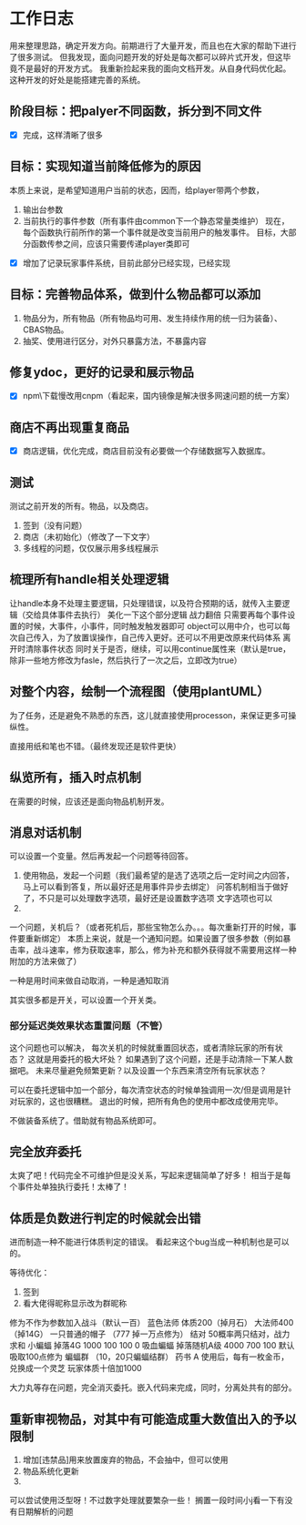 # 工作日志
用来整理思路，确定开发方向。前期进行了大量开发，而且也在大家的帮助下进行了很多测试。
但我发现，面向问题开发的好处是每次都可以碎片式开发，但这毕竟不是最好的开发方式。
我重新捡起来我的面向文档开发。从自身代码优化起。这种开发的好处是能搭建完善的系统。

## 阶段目标：把palyer不同函数，拆分到不同文件
- [x] 完成，这样清晰了很多

## 目标：实现知道当前降低修为的原因
本质上来说，是希望知道用户当前的状态，因而，给player带两个参数，
1. 输出台参数
2. 当前执行的事件参数（所有事件由common下一个静态常量类维护）
现在，每个函数执行前所作的第一个事件就是改变当前用户的触发事件。
目标，大部分函数传参之间，应该只需要传递player类即可
- [x] 增加了记录玩家事件系统，目前此部分已经实现，已经实现
## 目标：完善物品体系，做到什么物品都可以添加
1. 物品分为，所有物品（所有物品均可用、发生持续作用的统一归为装备）、CBAS物品。
2. 抽奖、使用进行区分，对外只暴露方法，不暴露内容

## 修复ydoc，更好的记录和展示物品
- [x] npm\下载慢改用cnpm（看起来，国内镜像是解决很多网速问题的统一方案）

## 商店不再出现重复商品
- [x] 商店逻辑，优化完成，商店目前没有必要做一个存储数据写入数据库。

## 测试
测试之前开发的所有。物品，以及商店。
1. 签到（没有问题）
2. 商店（未初始化）（修改了一下文字）
3. 多线程的问题，仅仅展示用多线程展示


## 梳理所有handle相关处理逻辑
让handle本身不处理主要逻辑，只处理错误，以及符合预期的话，就传入主要逻辑（交给具体事件去执行）
美化一下这个部分逻辑
战力翻倍
只需要再每个事件设置的时候，大事件，小事件，同时触发触发器即可
object可以用中介，也可以每次自己传入，为了放置误操作，自己传入更好。还可以不用更改原来代码体系
离开时清除事件状态
同时关于是否，继续，可以用continue属性来（默认是true，除非一些地方修改为fasle，然后执行了一次之后，立即改为true）

## 对整个内容，绘制一个流程图（使用plantUML）
为了任务，还是避免不熟悉的东西，这儿就直接使用processon，来保证更多可操纵性。

直接用纸和笔也不错。（最终发现还是软件更快）

## 纵览所有，插入时点机制
在需要的时候，应该还是面向物品机制开发。

## 消息对话机制
可以设置一个变量。然后再发起一个问题等待回答。
1. 使用物品，发起一个问题（我们最希望的是选了选项之后一定时间之内回答，马上可以看到答复，所以最好还是用事件异步去绑定） 问答机制相当于做好了，不只是可以处理数字选项，最好还是设置数字选项 文字选项也可以
2. 

一个问题，关机后？（或者死机后，那些宝物怎么办。。。每次重新打开的时候，事件要重新绑定）
本质上来说，就是一个通知问题。如果设置了很多参数（例如暴击率，战斗速率，修为获取速率，那么，修为补充和额外获得就不需要用这样一种附加的方法来做了）

一种是用时间来做自动取消，一种是通知取消

其实很多都是开关，可以设置一个开关类。

### 部分延迟类效果状态重置问题（不管）
这个问题也可以解决，
每次关机的时候就重置回状态，或者清除玩家的所有状态？
这就是用委托的极大坏处？
如果遇到了这个问题，还是手动清除一下某人数据吧。
未来尽量避免频繁更新？以及设置一个东西来清空所有玩家状态？

可以在委托逻辑中加一个部分，每次清空状态的时候单独调用一次/但是调用是针对玩家的，这也很糟糕。
退出的时候，把所有角色的使用中都改成使用完毕。

不做装备系统了。借助就有物品系统即可。

## 完全放弃委托
太爽了吧！代码完全不可维护但是没关系，写起来逻辑简单了好多！
相当于是每个事件处单独执行委托！太棒了！

## 体质是负数进行判定的时候就会出错
进而制造一种不能进行体质判定的错误。
看起来这个bug当成一种机制也是可以的。


等待优化：
1. 签到
2. 看大佬得昵称显示改为群昵称

修为不作为参数加入战斗（默认一百）
蓝色法师 体质200（掉月石）
大法师400（掉14G）
一只普通的帽子 （777 掉一万点修为）
结对 50概率两只结对，战力求和
小蝙蝠 掉落4G 1000 100 100 0
吸血蝙蝠 掉落随机A级 4000 700   100  默认吸取100点修为
蝙蝠群  （10，20只蝙蝠结群）
药书 A  使用后，每有一枚金币，兑换成一个灵芝
玩家体质十倍加1000

大力丸等存在问题，完全消灭委托。嵌入代码来完成，同时，分离处共有的部分。

## 重新审视物品，对其中有可能造成重大数值出入的予以限制

1. 增加[违禁品]用来放置废弃的物品，不会抽中，但可以使用
2. 物品系统化更新
3. 



可以尝试使用泛型呀！不过数字处理就要繁杂一些！
搁置一段时间小j看一下有没有日期解析的问题